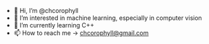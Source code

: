 - 👋 Hi, I’m @chcorophyll
- 👀 I’m interested in machine learning, especially in computer vision
- 🌱 I’m currently learning C++
- 📫 How to reach me -> chcorophyll@gmail.com

<!---
chcorophyll/chcorophyll is a ✨ special ✨ repository because its `README.md` (this file) appears on your GitHub profile.
You can click the Preview link to take a look at your changes.
--->
